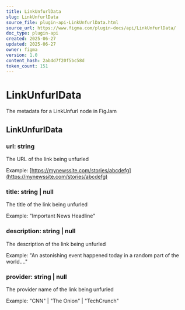```yaml
---
title: LinkUnfurlData
slug: LinkUnfurlData
source_file: plugin-api-LinkUnfurlData.html
source_url: https://www.figma.com/plugin-docs/api/LinkUnfurlData/
doc_type: plugin-api
created: 2025-06-27
updated: 2025-06-27
owner: figma
version: 1.0
content_hash: 2ab4d7f20f5bc58d
token_count: 151
---
```

# LinkUnfurlData

The metadata for a LinkUnfurl node in FigJam

## LinkUnfurlData

### url: string

The URL of the link being unfurled

Example: [https://mynewssite.com/stories/abcdefg](https://mynewssite.com/stories/abcdefg)

### title: string | null

The title of the link being unfurled

Example: "Important News Headline"

### description: string | null

The description of the link being unfurled

Example: "An astonishing event happened today in a random part of the world...."

### provider: string | null

The provider name of the link being unfurled

Example: "CNN" | "The Onion" | "TechCrunch"
